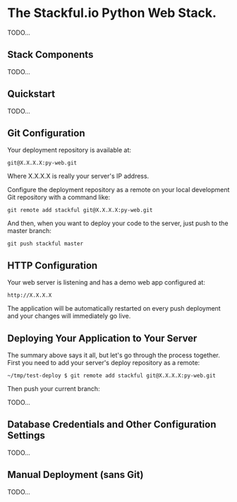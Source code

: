 # The Stackful.io Python Web Stack.

TODO...

## Stack Components

TODO...

## Quickstart


TODO...


## Git Configuration

Your deployment repository is available at:

    git@X.X.X.X:py-web.git

Where X.X.X.X is really your server's IP address.

Configure the deployment repository as a remote on your local development Git repository with a command like:

    git remote add stackful git@X.X.X.X:py-web.git

And then, when you want to deploy your code to the server, just push to the master branch:

    git push stackful master


## HTTP Configuration

Your web server is listening and has a demo web app configured at:

    http://X.X.X.X

The application will be automatically restarted on every push deployment and your
changes will immediately go live.

## Deploying Your Application to Your Server

The summary above says it all, but let's go through the process together. First you need to add your server's deploy repository as a remote:

    ~/tmp/test-deploy $ git remote add stackful git@X.X.X.X:py-web.git

Then push your current branch:


TODO...

## Database Credentials and Other Configuration Settings

TODO...


## Manual Deployment (sans Git)

TODO...
